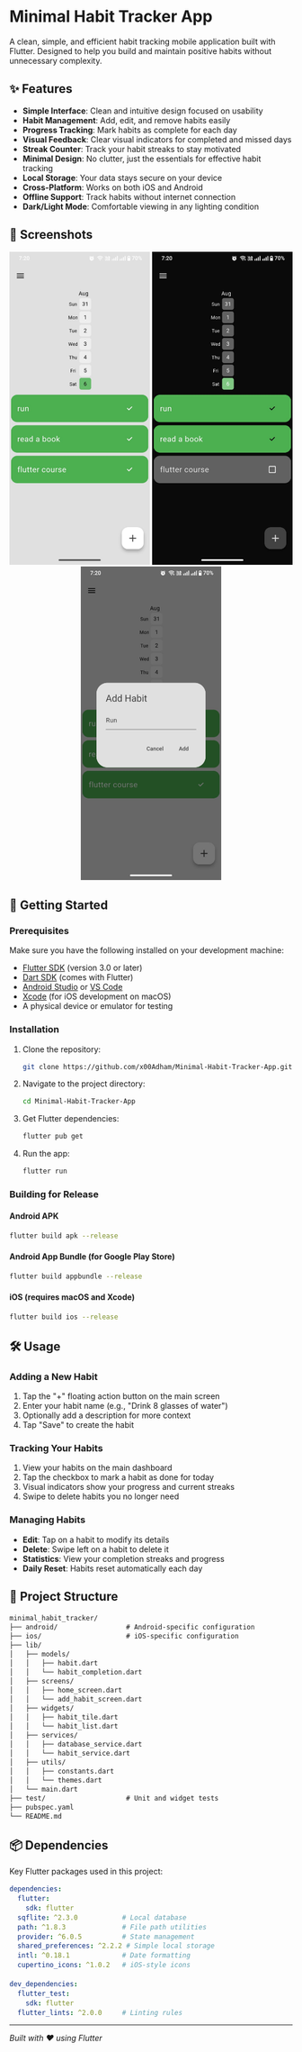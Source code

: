 # Minimal Habit Tracker App

A clean, simple, and efficient habit tracking mobile application built with Flutter. Designed to help you build and maintain positive habits without unnecessary complexity.

## ✨ Features

- **Simple Interface**: Clean and intuitive design focused on usability
- **Habit Management**: Add, edit, and remove habits easily
- **Progress Tracking**: Mark habits as complete for each day
- **Visual Feedback**: Clear visual indicators for completed and missed days
- **Streak Counter**: Track your habit streaks to stay motivated
- **Minimal Design**: No clutter, just the essentials for effective habit tracking
- **Local Storage**: Your data stays secure on your device
- **Cross-Platform**: Works on both iOS and Android
- **Offline Support**: Track habits without internet connection
- **Dark/Light Mode**: Comfortable viewing in any lighting condition

## 📱 Screenshots

<p align="center">
  <img src="/screenshots/home_light.jpeg" width="250" alt="Home Screen">
  <img src="/screenshots/home_dark.jpeg" width="250" alt="Home Screen dark">
  <img src="/screenshots/add_habit.jpeg" width="250" alt="add habit">
</p>

## 🚀 Getting Started

### Prerequisites

Make sure you have the following installed on your development machine:

- [Flutter SDK](https://flutter.dev/docs/get-started/install) (version 3.0 or later)
- [Dart SDK](https://dart.dev/get-dart) (comes with Flutter)
- [Android Studio](https://developer.android.com/studio) or [VS Code](https://code.visualstudio.com/)
- [Xcode](https://developer.apple.com/xcode/) (for iOS development on macOS)
- A physical device or emulator for testing

### Installation

1. Clone the repository:
   ```bash
   git clone https://github.com/x00Adham/Minimal-Habit-Tracker-App.git
   ```

2. Navigate to the project directory:
   ```bash
   cd Minimal-Habit-Tracker-App
   ```

3. Get Flutter dependencies:
   ```bash
   flutter pub get
   ```

4. Run the app:
   ```bash
   flutter run
   ```

### Building for Release

#### Android APK
```bash
flutter build apk --release
```

#### Android App Bundle (for Google Play Store)
```bash
flutter build appbundle --release
```

#### iOS (requires macOS and Xcode)
```bash
flutter build ios --release
```

## 🛠️ Usage

### Adding a New Habit

1. Tap the "+" floating action button on the main screen
2. Enter your habit name (e.g., "Drink 8 glasses of water")
3. Optionally add a description for more context
4. Tap "Save" to create the habit

### Tracking Your Habits

1. View your habits on the main dashboard
2. Tap the checkbox to mark a habit as done for today
3. Visual indicators show your progress and current streaks
4. Swipe to delete habits you no longer need

### Managing Habits

- **Edit**: Tap on a habit to modify its details
- **Delete**: Swipe left on a habit to delete it
- **Statistics**: View your completion streaks and progress
- **Daily Reset**: Habits reset automatically each day

## 📁 Project Structure

```
minimal_habit_tracker/
├── android/                 # Android-specific configuration
├── ios/                     # iOS-specific configuration
├── lib/
│   ├── models/
│   │   ├── habit.dart
│   │   └── habit_completion.dart
│   ├── screens/
│   │   ├── home_screen.dart
│   │   └── add_habit_screen.dart
│   ├── widgets/
│   │   ├── habit_tile.dart
│   │   └── habit_list.dart
│   ├── services/
│   │   ├── database_service.dart
│   │   └── habit_service.dart
│   ├── utils/
│   │   ├── constants.dart
│   │   └── themes.dart
│   └── main.dart
├── test/                    # Unit and widget tests
├── pubspec.yaml
└── README.md
```

## 📦 Dependencies

Key Flutter packages used in this project:

```yaml
dependencies:
  flutter:
    sdk: flutter
  sqflite: ^2.3.0           # Local database
  path: ^1.8.3              # File path utilities
  provider: ^6.0.5          # State management
  shared_preferences: ^2.2.2 # Simple local storage
  intl: ^0.18.1             # Date formatting
  cupertino_icons: ^1.0.2   # iOS-style icons

dev_dependencies:
  flutter_test:
    sdk: flutter
  flutter_lints: ^2.0.0     # Linting rules
```


---

*Built with ❤️ using Flutter*

